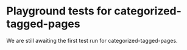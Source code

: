 # Playground tests for categorized-tagged-pages
We are still awaiting the first test run for categorized-tagged-pages.
